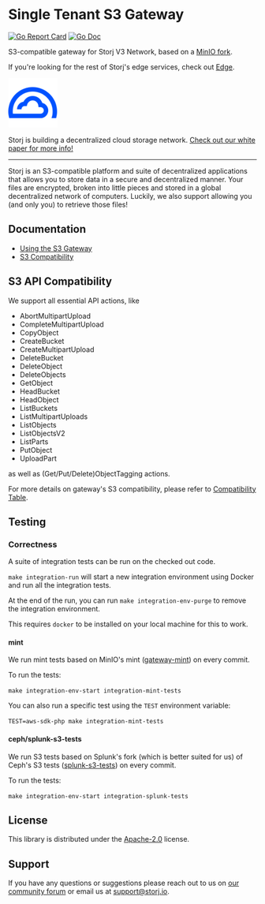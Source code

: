 # Single Tenant S3 Gateway

[![Go Report Card](https://goreportcard.com/badge/storj.io/gateway)](https://goreportcard.com/report/storj.io/gateway)
[![Go Doc](https://img.shields.io/badge/godoc-reference-blue.svg?style=flat-square)](https://pkg.go.dev/storj.io/gateway)

S3-compatible gateway for Storj V3 Network, based on a [MinIO
fork](https://github.com/storj/minio).

If you're looking for the rest of Storj's edge services, check out
[Edge](https://github.com/storj/edge).

<img src="https://github.com/storj/storj/raw/main/resources/logo.png" width="100">

Storj is building a decentralized cloud storage network. [Check out our white
paper for more info!](https://storj.io/white-paper)

----

Storj is an S3-compatible platform and suite of decentralized applications that
allows you to store data in a secure and decentralized manner. Your files are
encrypted, broken into little pieces and stored in a global decentralized
network of computers. Luckily, we also support allowing you (and only you) to
retrieve those files!

## Documentation

* [Using the S3 Gateway](https://docs.storj.io/api-reference/s3-gateway)
* [S3 Compatibility](docs/s3-compatibility.md)

## S3 API Compatibility

We support all essential API actions, like

* AbortMultipartUpload
* CompleteMultipartUpload
* CopyObject
* CreateBucket
* CreateMultipartUpload
* DeleteBucket
* DeleteObject
* DeleteObjects
* GetObject
* HeadBucket
* HeadObject
* ListBuckets
* ListMultipartUploads
* ListObjects
* ListObjectsV2
* ListParts
* PutObject
* UploadPart

as well as (Get/Put/Delete)ObjectTagging actions.

For more details on gateway's S3 compatibility, please refer to [Compatibility
Table](https://docs.storj.io/dcs/api/s3/s3-compatibility).

## Testing

### Correctness

A suite of integration tests can be run on the checked out code.

`make integration-run` will start a new integration environment using Docker
and run all the integration tests.

At the end of the run, you can run `make integration-env-purge` to remove the
integration environment.

This requires `docker` to be installed on your local machine for this to work.

#### mint

We run mint tests based on MinIO's mint
([gateway-mint](https://github.com/storj/gateway-mint)) on every commit.

To run the tests:

`make integration-env-start integration-mint-tests`

You can also run a specific test using the `TEST` environment variable:

`TEST=aws-sdk-php make integration-mint-tests`

#### ceph/splunk-s3-tests

We run S3 tests based on Splunk's fork (which is better suited for us) of
Ceph's S3 tests ([splunk-s3-tests](https://github.com/storj/splunk-s3-tests)) on
every commit.

To run the tests:

`make integration-env-start integration-splunk-tests`

## License

This library is distributed under the
[Apache-2.0](https://www.apache.org/licenses/LICENSE-2.0) license.

## Support

If you have any questions or suggestions please reach out to us on [our
community forum](https://forum.storj.io/) or email us at support@storj.io.
